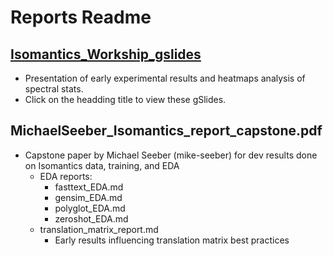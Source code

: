 # Reports Readme
## [Isomantics_Workship_gslides](https://goo.gl/FwH8wY)
* Presentation of early experimental results and heatmaps analysis of spectral stats.
* Click on the headding title to view these gSlides.

## MichaelSeeber_Isomantics_report_capstone.pdf
* Capstone paper by Michael Seeber (mike-seeber) for dev results done on Isomantics data, training, and EDA
  * EDA reports:
    * fasttext_EDA.md
    * gensim_EDA.md
    * polyglot_EDA.md
    * zeroshot_EDA.md
  * translation_matrix_report.md
    * Early results influencing translation matrix best practices
